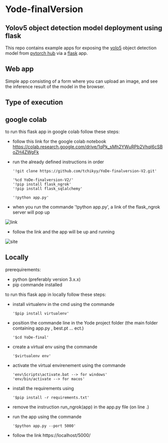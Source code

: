 # Yode-finalVersion
## Yolov5 object detection model deployment using flask
This repo contains example apps for exposing the [yolo5](https://github.com/ultralytics/yolov5) object detection model from [pytorch hub](https://pytorch.org/hub/ultralytics_yolov5/) via a [flask](https://flask.palletsprojects.com/en/1.1.x/) app.

## Web app
Simple app consisting of a form where you can upload an image, and see the inference result of the model in the browser.

## Type of execution 

## google colab
to run this flask app in google colab follow these steps:

- follow this link for the google colab notebook <br>
      https://colab.research.google.com/drive/1qPk_sMh2YWuRPb2Vhql6cSBoZH4ZWgFk
- run the already defined instructions in order 
      
      '!git clone https://github.com/tchikyy/YoDe-finalversion-V2.git'
      
      '%cd YoDe-finalversion-V2/'
      '!pip install flask_ngrok'
      '!pip install flask_sqlalchemy'
      
      '!python app.py'
      
- when you run the commande '!python app.py', a link of the flask_ngrok server will pop up 

<img src="static/Capture1.PNG" alt="link">
      
- follow the link and the app will be up and running

<img src="static/Capture3.PNG" alt="site">

## Locally

prerequirements:
  - python (preferably version 3.x.x)
  - pip commande installed

to run this flask app in locally follow these steps:

- install virtualenv in the cmd using the commande 

      '$pip install virtualenv'
      
- position the commande line in the Yode project folder (the main folder containing app.py , best.pt ... ect.)

      '$cd YoDe-final'
- create a virtual env using the commande 

      '$virtualenv env'
      
- activate the virtual envirenement using the commande 

      'env\Scripts\activate.bat --> for windows'
      'env/bin/activate --> for macos'
      
- install the requirements using 

      '$pip install -r requirements.txt'
      
- remove the instruction run_ngrok(app) in the app.py file (on line .)
- run the app using the commande 

      '$python app.py --port 5000'
      
- follow the link https://localhost/5000/

